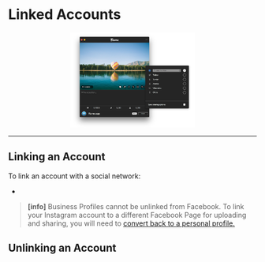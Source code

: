 # Linked Accounts

<p style="text-align: center; margin-top: 1em;"><img src="/views/assets/linked-accounts.png" width="50%" height="50%" /></p>



------

## Linking an Account

To link an account with a social network:

- 

> **[info]**
> Business Profiles cannot be unlinked from Facebook. To link your Instagram account to a different Facebook Page for uploading and sharing, you will need to [convert back to a personal profile.](//views/profile/businessprofiles.md)

## Unlinking an Account